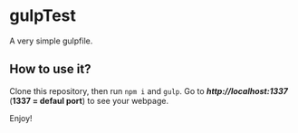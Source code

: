 # gulpTest

A very simple gulpfile.

## How to use it?

Clone this repository, then run `npm i` and `gulp`.
Go to __*http://localhost:1337*__ (__1337 = defaul port__) to see your webpage.

Enjoy!
